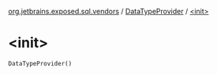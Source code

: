 [org.jetbrains.exposed.sql.vendors](../index.md) / [DataTypeProvider](index.md) / [&lt;init&gt;](.)

# &lt;init&gt;

`DataTypeProvider()`